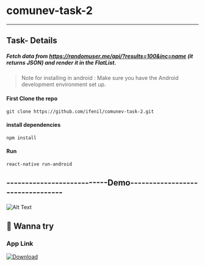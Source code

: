 # comunev-task-2
-----------------------------------------------------------------------------
## Task- Details
##### Fetch data from https://randomuser.me/api/?results=100&inc=name (it returns JSON) and render it in the FlatList.

> Note for installing in android : Make sure you have the Android development environment set up.
#### First Clone the repo
```
git clone https://github.com/ifenil/comunev-task-2.git
```
#### install dependencies
```
npm install
```
#### Run 
```
react-native run-android
```


## ---------------------------Demo---------------------------------

![Alt Text](https://s3.gifyu.com/images/ezgif.com-gif-makere0f4131e86030cbc.gif)


## 🥱 Wanna try
### App Link
[![Download](https://freeiconshop.com/wp-content/uploads/edd/download-flat.png)](https://github.com/ifenil/comunev-task-2/raw/68e4bf7a77eb889ec9a78e41a8ec9eae84901549/android/app/build/outputs/apk/release/app-release.apk)
